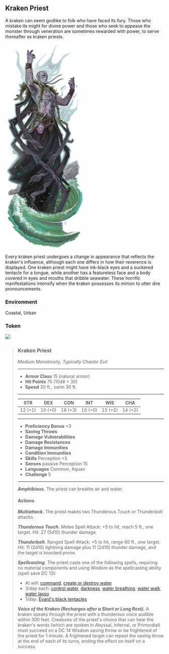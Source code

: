 ## Kraken Priest
A kraken can seem godlike to folk who have faced its fury. Those who mistake its might for divine power and those who seek to appease the monster through veneration are sometimes rewarded with power, to serve thereafter as kraken priests.

![](KrakenPriest.png)

Every kraken priest undergoes a change in appearance that reflects the kraken's influence, although each one differs in how their reverence is displayed. One kraken priest might have ink-black eyes and a suckered tentacle for a tongue, while another has a featureless face and a body covered in eyes and mouths that dribble seawater. These horrific manifestations intensify when the kraken possesses its minion to utter dire pronouncements.

### Environment
Coastal, Urban

### Token
![](KrakenPriest-Token.png)

>### Kraken Priest
>*Medium Monstrosity, Typically Chaotic Evil*
>___
>- **Armor Class** 15 (natural armor)
>- **Hit Points** 75 (10d8 + 30)
>- **Speed** 30 ft., swim 30 ft.
>___
>|**STR**|**DEX**|**CON**|**INT**|**WIS**|**CHA**|
>|:---:|:---:|:---:|:---:|:---:|:---:|
>|12 (+1)|10 (+0)|16 (+3)|10 (+0)|15 (+2)|14 (+2)|
>
>___
>- **Proficiency Bonus** +3
>- **Saving Throws** 
>- **Damage Vulnerabilities** 
>- **Damage Resistances** 
>- **Damage Immunities** 
>- **Condition Immunities** 
>- **Skills** Perception +5
>- **Senses** passive Perception 15
>- **Languages** Common, Aquan
>- **Challenge** 5
>___
>***Amphibious.*** The priest can breathe air and water.
>
>#### Actions
>***Multiattack.*** The priest makes two Thunderous Touch or Thunderbolt attacks.
>
>***Thunderous Touch.*** Melee Spell Attack: +5 to hit, reach 5 ft., one target. Hit: 27 (5d10) thunder damage.
>
>***Thunderbolt.*** Ranged Spell Attack: +5 to hit, range 60 ft., one target. Hit: 11 (2d10) lightning damage plus 11 (2d10) thunder damage, and the target is knocked prone.
>
>***Spellcasting.*** The priest casts one of the following spells, requiring no material components and using Wisdom as the spellcasting ability (spell save DC 13):
>* At will: [command](../Magic/Spells/command.md), [create or destroy water](../Magic/Spells/create-or-destroy-water.md)
>* 3/day each: [control water](../Magic/Spells/control-water.md), [darkness](../Magic/Spells/darkness.md), [water breathing](../Magic/Spells/water-breathing.md), [water walk](../Magic/Spells/water-walk.md), [water lasso](../Magic/Spells/water-lasso.md)
>* 1/day: [Evard's black tentacles](../Magic/Spells/evards-black-tentacles.md)
>
>***Voice of the Kraken (Recharges after a Short or Long Rest).*** A kraken speaks through the priest with a thunderous voice audible within 300 feet. Creatures of the priest's choice that can hear the kraken's words (which are spoken in Abyssal, Infernal, or Primordial) must succeed on a DC 14 Wisdom saving throw or be frightened of the priest for 1 minute. A frightened target can repeat the saving throw at the end of each of its turns, ending the effect on itself on a success.
>
